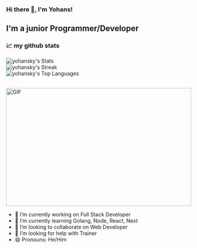 ### Hi there 👋, I'm Yohans!

## I'm a junior Programmer/Developer

### 📈 my github stats

![yohansky's Stats](https://github-readme-stats.vercel.app/api?username=yohansky&theme=vue-dark&show_icons=true&hide_border=true&count_private=true)
<br>
![yohansky's Streak](https://github-readme-streak-stats.herokuapp.com/?user=yohansky&theme=vue-dark&hide_border=true)
<br>
![yohansky's Top Languages](https://github-readme-stats.vercel.app/api/top-langs/?username=yohansky&theme=vue-dark&show_icons=true&hide_border=true&layout=compact)
<br>

<br>
<img align="center" alt="GIF" src="https://github.com/abhisheknaiidu/abhisheknaiidu/blob/master/code.gif?raw=true" width="500" height="320" />
<br>

- 🔭 I’m currently working on Full Stack Developer
- 🌱 I’m currently learning Golang, Node, React, Next
- 👯 I’m looking to collaborate on Web Developer
- 🤔 I’m looking for help with Trainer
- 😄 Pronouns: He/Him


